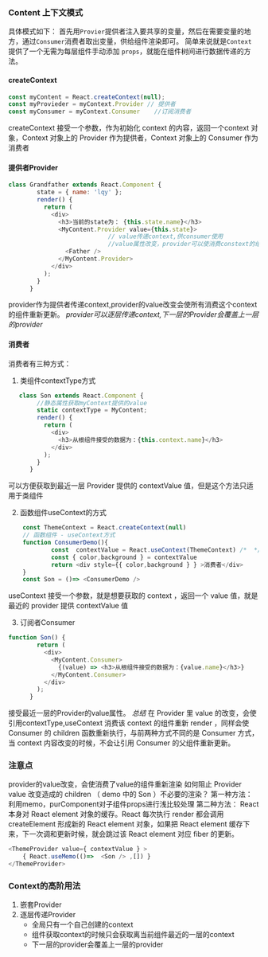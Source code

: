 ### Content  上下文模式
具体模式如下：
首先用`Provier`提供者注入要共享的变量，然后在需要变量的地方，通过`Consumer`消费者取出变量，供给组件渲染即可。
简单来说就是`Context` 提供了一个无需为每层组件手动添加 `props`，就能在组件树间进行数据传递的方法。

#### createContext
```js
const myContent = React.createContext(null);
const myProvieder = myContext.Provider // 提供者
const myConsumer = myContext.Consumer	 //订阅消费者
```
createContext 接受一个参数，作为初始化 context 的内容，返回一个context 对象，Context 对象上的 Provider 作为提供者，Context 对象上的 Consumer 作为消费者

#### 提供者Provider
```js
class Grandfather extends React.Component {
        state = { name: 'lqy' };
        render() {
          return (
            <div>
              <h3>当前的state为： {this.state.name}</h3>
              <MyContent.Provider value={this.state}>
							// value传递context,供consumer使用
							//value属性改变，provider可以使消费constext的组件重新渲染
                <Father />
              </MyContent.Provider>
            </div>
          );
        }
      }
```
provider作为提供者传递context,provider的value改变会使所有消费这个context的组件重新更新。
*provider可以逐层传递context,下一层的Provider会覆盖上一层的provider*



#### 消费者
消费者有三种方式：
1. 类组件contextType方式
```js
   class Son extends React.Component {
        //静态属性获取myContext提供的value
        static contextType = MyContent;
        render() {
          return (
            <div>
              <h3>从根组件接受的数据为：{this.context.name}</h3>
            </div>
          );
        }
      }
```
可以方便获取到最近一层 Provider 提供的 contextValue 值，但是这个方法只适用于类组件

2. 函数组件useContext的方式
```js
	const ThemeContext = React.createContext(null)
	// 函数组件 - useContext方式
	function ConsumerDemo(){
			const  contextValue = React.useContext(ThemeContext) /*  */
			const { color,background } = contextValue
			return <div style={{ color,background } } >消费者</div> 
	}
	const Son = ()=> <ConsumerDemo />
```
useContext 接受一个参数，就是想要获取的 context ，返回一个 value 值，就是最近的 provider 提供 contextValue 值

3. 订阅者Consumer
```js
function Son() {
        return (
          <div>
            <MyContent.Consumer>
              {(value) => <h3>从根组件接受的数据为：{value.name}</h3>}
            </MyContent.Consumer>
          </div>
        );
      }
```
接受最近一层的Provider的value属性。
*总结*
在 Provider 里 value 的改变，会使引用contextType,useContext 消费该 context 的组件重新 render ，同样会使 Consumer 的 children 函数重新执行，与前两种方式不同的是 Consumer 方式，当 context 内容改变的时候，不会让引用 Consumer 的父组件重新更新。

### 注意点
provider的value改变，会使消费了value的组件重新渲染
如何阻止 Provider value 改变造成的 children （ demo 中的 Son ）不必要的渲染？
第一种方法： 利用memo，purComponent对子组件props进行浅比较处理
第二种方法：  React 本身对 React element 对象的缓存。React 每次执行 render 都会调用 createElement 形成新的 React element 对象，如果把 React element 缓存下来，下一次调和更新时候，就会跳过该 React element 对应 fiber 的更新。
```js
<ThemeProvider value={ contextValue } >
    { React.useMemo(()=>  <Son /> ,[]) }
</ThemeProvider>
```
### Context的高阶用法
1. 嵌套Provider
2. 逐层传递Provider
	- 全局只有一个自己创建的context
	- 组件获取context的时候只会获取离当前组件最近的一层的context
	- 下一层的provider会覆盖上一层的provider
